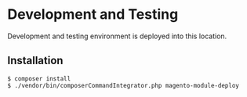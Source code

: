 # Development and Testing

Development and testing environment is deployed into this location.

## Installation

    $ composer install
    $ ./vendor/bin/composerCommandIntegrator.php magento-module-deploy


